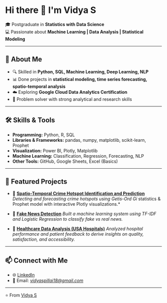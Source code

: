 # Hi there 👋 I'm Vidya S

🎓 Postgraduate in **Statistics with Data Science**  
💻 Passionate about **Machine Learning | Data Analysis | Statistical Modeling**  

---

## 🚀 About Me  
- 🔍 Skilled in **Python, SQL, Machine Learning, Deep Learning, NLP**  
- 📊 Done projects in **statistical modeling, time series forecasting, spatio-temporal analysis**  
- ☁️ Exploring **Google Cloud Data Analytics Certification**  
- 🎯 Problem solver with strong analytical and research skills  

---

## 🛠️ Skills & Tools  
- **Programming:** Python, R, SQL  
- **Libraries & Frameworks:** pandas, numpy, matplotlib, scikit-learn, Prophet  
- **Visualization:** Power BI, Plotly, Matplotlib  
- **Machine Learning:** Classification, Regression, Forecasting, NLP  
- **Other Tools:** GitHub, Google Sheets, Excel (Basics)  

---

## 📂 Featured Projects  
- 🔴 [**Spatio-Temporal Crime Hotspot Identification and Prediction**](https://github.com/vidyaspillai/Spatio-Temporal-Crime-Hotspot-Identification-and-Prediction)
  *Detecting and forecasting crime hotspots using Getis-Ord Gi* statistics & Prophet model with interactive Plotly visualizations.*  

- 📰 [**Fake News Detection**](https://github.com/vidyaspillai/Fake-News-Detection)
  *Built a machine learning system using TF-IDF and Logistic Regression to classify fake vs real news.*  

- 🏥 [**Healthcare Data Analysis (USA Hospitals)**](https://github.com/vidyaspillai/HealthData_IQ_Hospital_Insights_Patient_Analytics ) 
  *Analyzed hospital performance and patient feedback to derive insights on quality, satisfaction, and accessibility.*  

---

## 📫 Connect with Me  
- 🌐 [LinkedIn](https://www.linkedin.com/in/vidya-s-pillai/)  
- 📧 Email: *vidyaspillai18@gmail.com*  

---

⭐️ From [Vidya S]((https://github.com/vidyaspillai))


